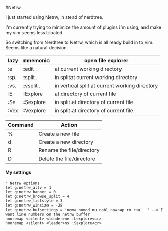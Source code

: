 #Netrw

I just started using Netrw, in stead of nerdtree.

I'm currently trying to minimize the amount of plugins i'm using, and make my vim seems less bloated.

So switching from Nerdtree to Netrw, which is all ready build in to vim. Seems like a natural decision.



| lazy 	| mnemonic  	| open file explorer                             	|
|------	|-----------	|------------------------------------------------	|
| :e   	| :edit     	| at current working directory                   	|
| :sp. 	| :split .  	| in splitat current working directory           	|
| :vs. 	| :vsplit . 	| in vertical split at current working directory 	|
| :E   	| :Explore  	| at directory of current file                   	|
| :Se  	| :Sexplore 	| in split at directory of current file          	|
| :Vex 	| :Vexplore 	| in split at directory of current file          	|



| Command 	| Action                    	|
|---------	|---------------------------	|
| %       	| Create a new file         	|
| d       	| Create a new directory    	|
| R       	| Rename the file/directory 	|
| D       	| Delete the file/directore 	|

#### My settings

    " Netrw options
    let g:netrw_altv = 1
    let g:netrw_banner = 0
    let g:netrw_browse_split = 4
    let g:netrw_liststyle = 3
    let g:netrw_winsize = -28
    let g:netrw_bufsettings = 'noma nomod nu nobl nowrap ro rnu'  " --> I want line numbers on the netrw buffer
    nnoremap <silent> <leader>ne :Lexplore<cr>
    nnoremap <silent> <leader>ns :Sexplore<cr>
